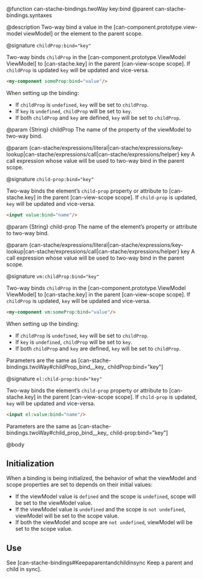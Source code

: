 @function can-stache-bindings.twoWay key:bind
@parent can-stache-bindings.syntaxes

@description Two-way bind a value in the [can-component.prototype.view-model viewModel] or the element to the parent scope.

@signature `childProp:bind="key"`

  Two-way binds `childProp` in the  [can-component.prototype.ViewModel ViewModel] to
  [can-stache.key] in the parent [can-view-scope scope].  If `childProp` is updated `key` will be updated
  and vice-versa.

  ```html
  <my-component someProp:bind="value"/>
  ```

  When setting up the binding:

  - If `childProp` is `undefined`, `key` will be set to `childProp`.
  - If `key` is `undefined`, `childProp` will be set to `key`.
  - If both `childProp` and `key` are defined, `key` will be set to `childProp`.



  @param {String} childProp The name of the property of the viewModel to two-way bind.

  @param {can-stache/expressions/literal|can-stache/expressions/key-lookup|can-stache/expressions/call|can-stache/expressions/helper} key A call expression whose value will be used to two-way bind in the parent scope.

@signature `child-prop:bind="key"`

  Two-way binds the element’s `child-prop` property or attribute to
  [can-stache.key] in the parent [can-view-scope scope].  If `child-prop` is updated, `key` will be updated
  and vice-versa.

  ```html
  <input value:bind="name"/>
  ```

  @param {String} child-prop The name of the element’s property or attribute to two-way bind.

  @param {can-stache/expressions/literal|can-stache/expressions/key-lookup|can-stache/expressions/call|can-stache/expressions/helper} key A call expression whose value will be used to two-way bind in the parent scope.

@signature `vm:childProp:bind="key"`

  Two-way binds `childProp` in the  [can-component.prototype.ViewModel ViewModel] to
  [can-stache.key] in the parent [can-view-scope scope].  If `childProp` is updated, `key` will be updated
  and vice-versa.

  ```html
  <my-component vm:someProp:bind="value"/>
  ```

  When setting up the binding:

  - If `childProp` is `undefined`, `key` will be set to `childProp`.
  - If `key` is `undefined`, `childProp` will be set to `key`.
  - If both `childProp` and `key` are defined, `key` will be set to `childProp`.



Parameters are the same as [can-stache-bindings.twoWay#childProp_bind__key_ childProp:bind="key"]

@signature `el:child-prop:bind="key"`

  Two-way binds the element’s `child-prop` property or attribute to
  [can-stache.key] in the parent [can-view-scope scope].  If `child-prop` is updated, `key` will be updated
  and vice-versa.

  ```html
  <input el:value:bind="name"/>
  ```

Parameters are the same as [can-stache-bindings.twoWay#child_prop_bind__key_ child-prop:bind="key"]

@body

## Initialization

When a binding is being initialized, the behavior of what the viewModel and scope properties
are set to depends on their initial values:

- If the viewModel value is `defined` and the scope is `undefined`, scope will be set to the viewModel value.
- If the viewModel value is `undefined` and the scope is `not undefined`, viewModel will be set to the scope value.
- If both the viewModel and scope are `not undefined`, viewModel will be set to the scope value.

## Use

See [can-stache-bindings#Keepaparentandchildinsync Keep a parent and child in sync].
